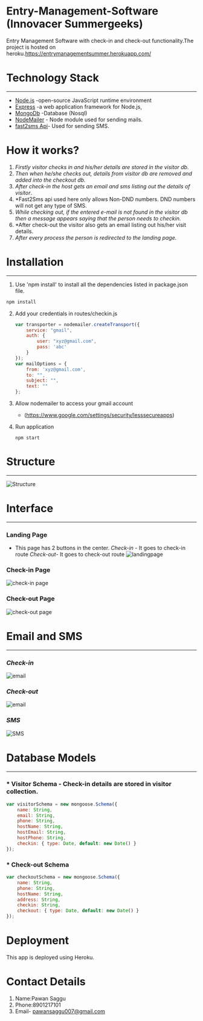# Entry-Management-Software (Innovacer Summergeeks) #
Entry Management Software with check-in and check-out functionality.The project is hosted on heroku.https://entrymanagementsummer.herokuapp.com/
# Technology Stack  #
---
* [Node.js](https://nodejs.org/en/) -open-source JavaScript runtime environment 
* [Express](https://expressjs.com/) -a web application framework for Node.js,
* [MongoDb](https://www.mongodb.com/) -Database (Nosql)
* [NodeMailer](https://nodemailer.com/about/) - Node module used for sending mails.
* [fast2sms Api](https://www.fast2sms.com/dashboard/sms/bulk)- Used for sending SMS.

# How it works?
1. *Firstly visitor checks in and his/her details are stored in the visitor db.*
2. *Then when he/she checks out, details from visitor db are removed and added into the checkout db.*
3. *After check-in the host gets an email and sms listing out the details of visitor*.
4. *Fast2Sms api used here only allows Non-DND numbers. DND numbers will not get any type of SMS.
4. *While checking out, if the entered e-mail is not found in the visitor db then a message appears saying that the person needs to      checkin.*
5. *After check-out the visitor also gets an email listing out his/her visit details.
6. *After every process the person is redirected to the landing page.*

# Installation #
---
1. Use 'npm install' to install all the dependencies listed in package.json file.
```bash
npm install
```
2. Add your credentials in routes/checkin.js
    ```javascript
    var transporter = nodemailer.createTransport({
        service: "gmail",
        auth: {
            user: "xyz@gmail.com",
            pass: 'abc'
        }
    });
    var mailOptions = {
        from: 'xyz@gmail.com',
        to: "",
        subject: "",
        text: ""
    };
    ```
3. Allow nodemailer to access your gmail account
    * (https://www.google.com/settings/security/lesssecureapps)

4. Run application
    ```
    npm start
    ```

# Structure
---

![Structure](https://i.imgur.com/jzkE5GB.jpg)

# Interface #
---
 ### Landing Page ### 
 * This page has 2 buttons in the center.
    *Check-in* - It goes to check-in route
    *Check-out*- It goes to check-out route
 ![landingpage](https://i.imgur.com/t21JqYJ.jpg)

### Check-in Page ###
![check-in page](https://i.imgur.com/VUneSLJ.jpg)
### Check-out Page ###
![check-out page](https://i.imgur.com/K5zaZZS.jpg)

# Email and SMS
---
### *Check-in* ###
![email](https://i.imgur.com/z4JKsM4.jpg)

### *Check-out* ###
![email](https://i.imgur.com/xOLpCrm.jpg)

### *SMS* ###
![SMS](https://i.imgur.com/zgJLkma.jpg)

# Database Models
---
### * Visitor Schema - Check-in details are stored in visitor collection. ###

```javascript
var visitorSchema = new mongoose.Schema({
    name: String,
    email: String,
    phone: String,
    hostName: String,
    hostEmail: String,
    hostPhone: String,
    checkin: { type: Date, default: new Date() }
});
```
### * Check-out Schema ###
```javascript
var checkoutSchema = new mongoose.Schema({
    name: String,
    phone: String,
    hostName: String,
    address: String,
    checkin: String,
    checkout: { type: Date, default: new Date() }
});
```
# Deployment
This app is deployed using Heroku.

# Contact Details
1. Name:Pawan Saggu
2. Phone:8901217101
3. Email- pawansaggu007@gmail.com



